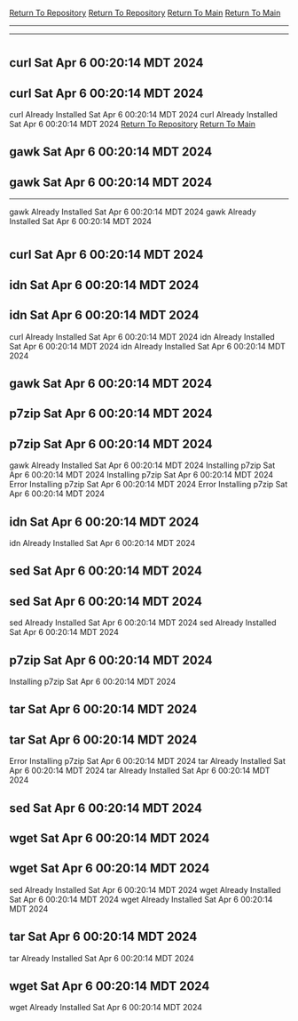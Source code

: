 [Return To Repository](https://github.com/DigitalWarrior/piholeparser/)
[Return To Repository](https://github.com/DigitalWarrior/piholeparser/)
[Return To Main](https://github.com/DigitalWarrior/piholeparser/blob/master/RecentRunLogs/Mainlog.md)
[Return To Main](https://github.com/DigitalWarrior/piholeparser/blob/master/RecentRunLogs/Mainlog.md)
____________________________________
____________________________________
# 
# 
## curl Sat Apr  6 00:20:14 MDT 2024
## curl Sat Apr  6 00:20:14 MDT 2024
curl Already Installed Sat Apr  6 00:20:14 MDT 2024
curl Already Installed Sat Apr  6 00:20:14 MDT 2024
[Return To Repository](https://github.com/DigitalWarrior/piholeparser/)
[Return To Main](https://github.com/DigitalWarrior/piholeparser/blob/master/RecentRunLogs/Mainlog.md)
## gawk Sat Apr  6 00:20:14 MDT 2024
## gawk Sat Apr  6 00:20:14 MDT 2024
____________________________________
gawk Already Installed Sat Apr  6 00:20:14 MDT 2024
gawk Already Installed Sat Apr  6 00:20:14 MDT 2024
# 
## curl Sat Apr  6 00:20:14 MDT 2024
## idn Sat Apr  6 00:20:14 MDT 2024
## idn Sat Apr  6 00:20:14 MDT 2024
curl Already Installed Sat Apr  6 00:20:14 MDT 2024
idn Already Installed Sat Apr  6 00:20:14 MDT 2024
idn Already Installed Sat Apr  6 00:20:14 MDT 2024
## gawk Sat Apr  6 00:20:14 MDT 2024
## p7zip Sat Apr  6 00:20:14 MDT 2024
## p7zip Sat Apr  6 00:20:14 MDT 2024
gawk Already Installed Sat Apr  6 00:20:14 MDT 2024
Installing p7zip Sat Apr  6 00:20:14 MDT 2024
Installing p7zip Sat Apr  6 00:20:14 MDT 2024
Error Installing p7zip Sat Apr  6 00:20:14 MDT 2024
Error Installing p7zip Sat Apr  6 00:20:14 MDT 2024
## idn Sat Apr  6 00:20:14 MDT 2024
idn Already Installed Sat Apr  6 00:20:14 MDT 2024
## sed Sat Apr  6 00:20:14 MDT 2024
## sed Sat Apr  6 00:20:14 MDT 2024
sed Already Installed Sat Apr  6 00:20:14 MDT 2024
sed Already Installed Sat Apr  6 00:20:14 MDT 2024
## p7zip Sat Apr  6 00:20:14 MDT 2024
Installing p7zip Sat Apr  6 00:20:14 MDT 2024
## tar Sat Apr  6 00:20:14 MDT 2024
## tar Sat Apr  6 00:20:14 MDT 2024
Error Installing p7zip Sat Apr  6 00:20:14 MDT 2024
tar Already Installed Sat Apr  6 00:20:14 MDT 2024
tar Already Installed Sat Apr  6 00:20:14 MDT 2024
## sed Sat Apr  6 00:20:14 MDT 2024
## wget Sat Apr  6 00:20:14 MDT 2024
## wget Sat Apr  6 00:20:14 MDT 2024
sed Already Installed Sat Apr  6 00:20:14 MDT 2024
wget Already Installed Sat Apr  6 00:20:14 MDT 2024
wget Already Installed Sat Apr  6 00:20:14 MDT 2024
## tar Sat Apr  6 00:20:14 MDT 2024
tar Already Installed Sat Apr  6 00:20:14 MDT 2024
## wget Sat Apr  6 00:20:14 MDT 2024
wget Already Installed Sat Apr  6 00:20:14 MDT 2024
